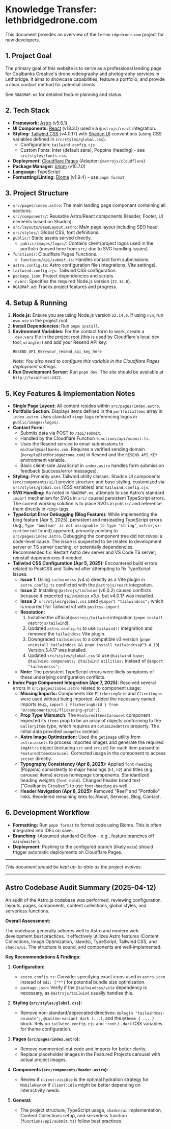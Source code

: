 # Knowledge Transfer: lethbridgedrone.com

This document provides an overview of the `lethbridgedrone.com` project for new developers.

## 1. Project Goal

The primary goal of this website is to serve as a professional landing page for Coalbanks Creative's drone videography and photography services in Lethbridge. It aims to showcase capabilities, feature a portfolio, and provide a clear contact method for potential clients.

See `ROADMAP.md` for detailed feature planning and status.

## 2. Tech Stack

*   **Framework:** [Astro](https://astro.build/) (v5.6.1)
*   **UI Components:** [React](https://react.dev/) (v18.3.1) used via `@astrojs/react` integration.
*   **Styling:** [Tailwind CSS](https://tailwindcss.com/) (v4.0.17) with [Shadcn UI](https://ui.shadcn.com/) conventions (using CSS variables defined in `src/styles/global.css`).
    *   Configuration: `tailwind.config.cjs`
    *   Custom Fonts: Inter (default sans), Poppins (heading) - see `src/styles/fonts.css`.
*   **Deployment:** [Cloudflare Pages](https://pages.cloudflare.com/) (Adapter: `@astrojs/cloudflare`)
*   **Package Manager:** [pnpm](https://pnpm.io/) (v10.7.0)
*   **Language:** TypeScript
*   **Formatting/Linting:** [Biome](https://biomejs.dev/) (v1.9.4) - use `pnpm format`

## 3. Project Structure

*   `src/pages/index.astro`: The main landing page component containing all sections.
*   `src/components/`: Reusable Astro/React components (Header, Footer, UI elements based on Shadcn).
*   `src/layouts/BaseLayout.astro`: Main page layout including SEO head.
*   `src/styles/`: Global CSS, font definitions.
*   `public/`: Static assets served directly.
    *   `public/images/logos/`: Contains client/project logos used in the portfolio (moved here from `src/` due to SVG handling issues).
*   `functions/`: Cloudflare Pages Functions.
    *   `functions/api/submit.ts`: Handles contact form submissions.
*   `astro.config.ts`: Astro configuration file (integrations, Vite settings).
*   `tailwind.config.cjs`: Tailwind CSS configuration.
*   `package.json`: Project dependencies and scripts.
*   `.nvmrc`: Specifies the required Node.js version (`22.14.0`).
*   `ROADMAP.md`: Tracks project features and progress.

## 4. Setup & Running

1.  **Node.js:** Ensure you are using Node.js version `22.14.0`. If using `nvm`, run `nvm use` in the project root.
2.  **Install Dependencies:** Run `pnpm install`.
3.  **Environment Variables:** For the contact form to work, create a `.dev.vars` file in the project root (this is used by Cloudflare's local dev tool, `wrangler`) and add your Resend API key:
    ```
    RESEND_API_KEY=your_resend_api_key_here
    ```
    *Note: You also need to configure this variable in the Cloudflare Pages deployment settings.*
4.  **Run Development Server:** Run `pnpm dev`. The site should be available at `http://localhost:4322`.

## 5. Key Features & Implementation Notes

*   **Single Page Layout:** All content resides within `src/pages/index.astro`.
*   **Portfolio Section:** Displays items defined in the `portfolioItems` array in `index.astro`. Uses standard `<img>` tags referencing logos in `public/images/logos/`.
*   **Contact Form:**
    *   Submits data via POST to `/api/submit`.
    *   Handled by the Cloudflare Function `functions/api/submit.ts`.
    *   Uses the Resend service to email submissions to `michael@coalbanks.com`. Requires a verified sending domain (`noreply@lethbridgedrone.com`) in Resend and the `RESEND_API_KEY` environment variable.
    *   Basic client-side JavaScript in `index.astro` handles form submission feedback (success/error messages).
*   **Styling:** Primarily uses Tailwind utility classes. Shadcn UI components (`src/components/ui/`) provide structure and base styling, customized via `src/styles/global.css` (CSS variables) and `tailwind.config.cjs`.
*   **SVG Handling:** As noted in `ROADMAP.md`, attempts to use Astro's standard `import` mechanism for SVGs in `src/` caused persistent TypeScript errors. The current working solution is to place SVGs in `public/` and reference them directly in `<img>` tags.
*   **TypeScript Error Debugging (Blog Feature):** While implementing the blog feature (Apr 5, 2025), persistent and misleading TypeScript errors (e.g., `Type 'boolean' is not assignable to type 'string'`, `astro/jsx-runtime` not found) appeared, primarily pointing to `src/pages/index.astro`. Debugging the component tree did not reveal a code-level cause. The issue is suspected to be related to development server or TS server caching, or potentially dependencies. Recommended fix: Restart Astro dev server and VS Code TS server; reinstall dependencies if needed.
*   **Tailwind CSS Configuration (Apr 5, 2025):** Encountered build errors related to PostCSS and Tailwind after attempting to fix TypeScript issues.
    *   **Issue 1:** Using `tailwindcss` (v4.x) directly as a Vite plugin in `astro.config.ts` conflicted with the `@astrojs/react` integration.
    *   **Issue 2:** Installing `@astrojs/tailwind` (v6.0.2) caused conflicts because it expected `tailwindcss` v3.x, but v4.0.17 was installed.
    *   **Issue 3:** `src/styles/global.css` used `@import "tailwindcss";` which is incorrect for Tailwind v3 with `postcss-import`.
    *   **Resolution:**
        1.  Installed the official `@astrojs/tailwind` integration (`pnpm install @astrojs/tailwind`).
        2.  Updated `astro.config.ts` to use `tailwind()` integration and removed the `tailwindcss` Vite plugin.
        3.  Downgraded `tailwindcss` to a compatible v3 version (`pnpm uninstall tailwindcss && pnpm install tailwindcss@^3.4.10`). Version 3.4.17 was installed.
        4.  Updated `src/styles/global.css` to use `@tailwind base; @tailwind components; @tailwind utilities;` instead of `@import "tailwindcss";`.
    *   **Note:** The persistent TypeScript errors were likely symptoms of these underlying configuration conflicts.
*   **Index Page Component Integration (Apr 7, 2025):** Resolved several errors in `src/pages/index.astro` related to component usage:
    *   **Missing Imports:** Components like `FlickeringGrid` and `ClientLogos` were used without being imported. Added the necessary named imports (e.g., `import { FlickeringGrid } from '@/components/ui/flickering-grid';`).
    *   **Prop Type Mismatch:** The `FeaturedItemsCarousel` component expected its `items` prop to be an array of objects conforming to the `GalleryItem` type, which requires an `optimizedAttrs` property. The initial data provided `imageSrc` instead.
    *   **Astro Image Optimization:** Used the `getImage` utility from `astro:assets` to process imported images and generate the required `imgAttrs` object (including `src` and `srcset`) for each item passed to `FeaturedItemsCarousel`. Corrected usage in the component to access `srcset` directly.
    *   **Typography Consistency (Apr 8, 2025):** Applied `font-heading` (Poppins) consistently to major headings (`h1`, `h2`) and titles (e.g., carousel items) across homepage components. Standardized heading weights (`font-bold`). Changed header brand text ("Coalbanks Creative") to use `font-heading` as well.
    *   **Header Navigation (Apr 8, 2025):** Removed "Reel" and "Portfolio" links. Reordered remaining links to: About, Services, Blog, Contact.

## 6. Development Workflow

*   **Formatting:** Run `pnpm format` to format code using Biome. This is often integrated into IDEs on save.
*   **Branching:** (Assumed standard Git flow - e.g., feature branches off `main`/`master`).
*   **Deployment:** Pushing to the configured branch (likely `main`) should trigger automatic deployments on Cloudflare Pages.

---
*This document should be kept up-to-date as the project evolves.*

---

## Astro Codebase Audit Summary (2025-04-12)

An audit of the Astro.js codebase was performed, reviewing configuration, layouts, pages, components, content collections, global styles, and serverless functions.

**Overall Assessment:**

The codebase generally adheres well to Astro and modern web development best practices. It effectively utilizes Astro features (Content Collections, Image Optimization, Islands), TypeScript, Tailwind CSS, and `shadcn/ui`. The structure is sound, and components are well-implemented.

**Key Recommendations & Findings:**

1.  **Configuration:**
    *   `astro.config.ts`: Consider specifying exact icons used in `astro-icon` instead of `mdi: ["*"]` for potential bundle size optimization.
    *   `package.json`: Verify if the `@tailwindcss/vite` dependency is necessary, as `@astrojs/tailwind` usually handles this.

2.  **Styling (`src/styles/global.css`):**
    *   Remove non-standard/deprecated directives: `@plugin "tailwindcss-animate";`, `@custom-variant dark (...)`, and the `@theme { ... }` block. Rely on `tailwind.config.cjs` and `:root` / `.dark` CSS variables for theme configuration.

3.  **Pages (`src/pages/index.astro`):**
    *   Remove commented-out code and imports for better clarity.
    *   Replace placeholder images in the Featured Projects carousel with actual project images.

4.  **Components (`src/components/Header.astro`):**
    *   Review if `client:visible` is the optimal hydration strategy for `MobileNav` or if `client:idle` might be better depending on interactivity needs.

5.  **General:**
    *   The project structure, TypeScript usage, `shadcn/ui` implementation, Content Collections setup, and serverless function (`functions/api/submit.ts`) follow best practices.
